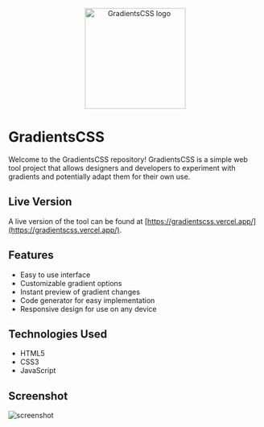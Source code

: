 <p align="center">
  <img width="200" src="https://cdn.dribbble.com/users/11365883/screenshots/20383041/media/ed0745667fa196c1604c89c9c279fa8d.png" alt="GradientsCSS logo">
</p>

# GradientsCSS

Welcome to the GradientsCSS repository! GradientsCSS is a simple web tool project that allows designers and developers to experiment with gradients and potentially adapt them for their own use.

## Live Version

A live version of the tool can be found at [https://gradientscss.vercel.app/](https://gradientscss.vercel.app/).

## Features

- Easy to use interface
- Customizable gradient options
- Instant preview of gradient changes
- Code generator for easy implementation
- Responsive design for use on any device

## Technologies Used

- HTML5
- CSS3
- JavaScript

## Screenshot

![screenshot](https://user-images.githubusercontent.com/89737291/229374254-49a58ec1-a443-44d6-a7ef-aae81a6e5856.png)
